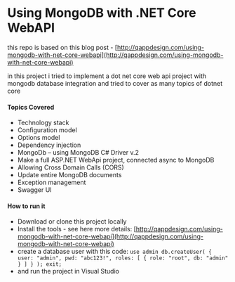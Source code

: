 # Using MongoDB with .NET Core WebAPI
this repo is based on this blog post - [http://qappdesign.com/using-mongodb-with-net-core-webapi](http://qappdesign.com/using-mongodb-with-net-core-webapi)

in this project i tried to implement a dot net core web api project 
with mongodb database integration
and tried to cover as many topics of dotnet core


#### Topics Covered
- Technology stack
- Configuration model
- Options model
- Dependency injection
- MongoDb – using MongoDB C# Driver v.2
- Make a full ASP.NET WebApi project, connected async to MongoDB
- Allowing Cross Domain Calls (CORS)
- Update entire MongoDB documents
- Exception management
- Swagger UI

 #### How to run it
 - Download or clone this project locally 
 - Install the tools - see here more details: [http://qappdesign.com/using-mongodb-with-net-core-webapi](http://qappdesign.com/using-mongodb-with-net-core-webapi)
 - create a database user with this code:
 `
    use admin
    db.createUser(
    {
        user: "admin",
        pwd: "abc123!",
        roles: [ { role: "root", db: "admin" } ]
    }
    );
    exit;
 `
 - and run the project in Visual Studio

